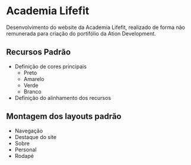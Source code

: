 # Academia Lifefit

Desenvolvimento do website da Academia Lifefit, realizado de forma não remunerada para criação do portifólio da Ation Development.

## Recursos Padrão

- Definição de cores principais
  - Preto
  - Amarelo
  - Verde
  - Branco
- Definição do alinhamento dos recursos

## Montagem dos layouts padrão

- Navegação
- Destaque do site
- Sobre
- Personal
- Rodapé
